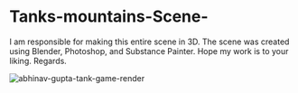 # Tanks-mountains-Scene-

I am responsible for making this entire scene in 3D. The scene was created using Blender, Photoshop, and Substance Painter. Hope my work is to your liking. Regards.

![abhinav-gupta-tank-game-render](https://github.com/abhistorm/Tanks-mountains-Scene-/assets/74293846/865e41d0-ae54-423e-babc-5e94dee1d448)

